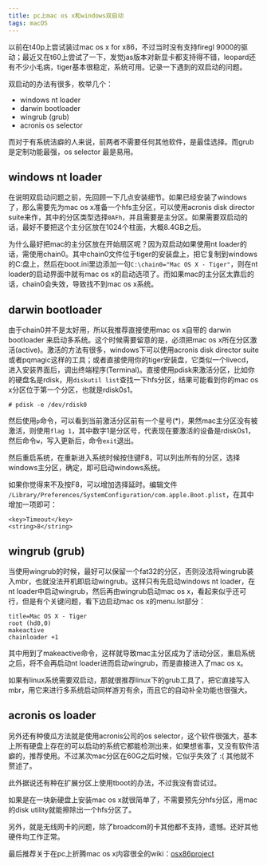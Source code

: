 ```yaml
---
title: pc上mac os x和windows双启动
tags: macOS
---
```


以前在t40p上尝试装过mac os x for x86，不过当时没有支持firegl 9000的驱动；最近又在t60上尝试了一下，发觉jas版本对新显卡都支持得不错，leopard还有不少小毛病，tiger基本很稳定，系统可用。记录一下遇到的双启动的问题。

双启动的办法有很多，枚举几个：

- windows nt loader
- darwin bootloader
- wingrub (grub)
- acronis os selector

而对于有系统洁癖的人来说，前两者不需要任何其他软件，是最佳选择。而grub是定制功能最强，os selector 最是易用。

## windows nt loader

在说明双启动问题之前，先回顾一下几点安装细节。如果已经安装了windows了，那么需要先为mac os x准备一个hfs主分区，可以使用acronis disk director suite来作，其中的分区类型选择`0AFh`，并且需要是主分区。如果需要双启动的话，最好不要把这个主分区放在1024个柱面，大概8.4GB之后。

为什么最好把mac的主分区放在开始扇区呢？因为双启动如果使用nt loader的话，需使用chain0。其中chain0文件位于tiger的安装盘上，把它复制到windows的C:盘上，然后在boot.ini里边添加一句`C:\chain0="Mac OS X - Tiger"`，则在nt loader的启动界面中就有mac os x的启动选项了。而如果mac的主分区太靠后的话，chain0会失效，导致找不到mac os x系统。

## darwin bootloader

由于chain0并不是太好用，所以我推荐直接使用mac os x自带的 darwin bootloader 来启动多系统。这个时候需要留意的是，必须把mac os x所在分区激活(active)。激活的方法有很多，windows下可以使用acronis disk director suite或者pqmagic这样的工具；或者直接使用你的tiger安装盘，它类似一个livecd，进入安装界面后，调出终端程序(Terminal)。直接使用pdisk来激活分区，比如你的硬盘名是rdisk，用`diskutil list`查找一下hfs分区，结果可能看到你的mac os x分区位于第一个分区，也就是rdisk0s1。

    # pdisk -e /dev/rdisk0

然后使用`p`命令，可以看到当前激活分区前有一个星号(*)，果然mac主分区没有被激活，则使用`flag 1`，其中数字1是分区号，代表现在要激活的设备是rdisk0s1，然后命令`w`，写入更新后，命令`exit`退出。

然后重启系统，在重新进入系统时候按住键F8，可以列出所有的分区，选择windows主分区，确定，即可启动windows系统。

如果你觉得来不及按F8，可以增加选择延时。编辑文件 `/Library/Preferences/SystemConfiguration/com.apple.Boot.plist`，在其中增加一项即可：

    <key>Timeout</key>
    <string>8</string>

## wingrub (grub)

当使用wingrub的时候，最好可以保留一个fat32的分区，否则没法将wingrub装入mbr，也就没法开机即启动wingrub。这样只有先启动windows nt loader，在nt loader中启动wingrub，然后再由wingrub启动mac os x，看起来似乎还可行，但是有个关键问题，看下边启动mac os x的menu.lst部分：

    title=Mac OS X - Tiger
    root (hd0,0)
    makeactive
    chainloader +1

其中用到了makeactive命令，这样就导致mac主分区成为了活动分区，重启系统之后，将不会再启动nt loader进而启动wingrub，而是直接进入了mac os x。

如果有linux系统需要双启动，那就很推荐linux下的grub工具了，把它直接写入mbr，用它来进行多系统启动同样游刃有余，而且它的自动补全功能也很强大。

## acronis os loader

另外还有种傻瓜方法就是使用acronis公司的os selector，这个软件很强大，基本上所有硬盘上存在的可以启动的系统它都能检测出来，如果想省事，又没有软件洁癖的，推荐使用。不过某次mac分区在60G之后时候，它似乎失效了 :( 其他就不赘述了。

此外据说还有种在扩展分区上使用tboot的办法，不过我没有尝试过。

如果是在一块新硬盘上安装mac os x就很简单了，不需要预先分hfs分区，用mac的disk utility就能擦除出一个hfs分区了。

另外，就是无线网卡的问题，除了broadcom的卡其他都不支持，遗憾。还好其他硬件均工作正常。

最后推荐关于在pc上折腾mac os x内容很全的wiki：[osx86project](http://wiki.osx86project.org)
